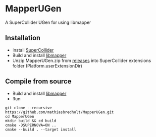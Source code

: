 # MapperUGen
A SuperCollider UGen for using libmapper

## Installation
* Install [SuperCollider](https://supercollider.github.io/)
* Build and install [libmapper](https://github.com/libmapper/libmapper)
* Unzip MapperUGen.zip from [releases](https://github.com/mathiasbredholt/MapperUGen/releases) into SuperCollider extensions folder (Platform.userExtensionDir)

## Compile from source
* Build and install [libmapper](https://github.com/libmapper/libmapper)
* Run
```
git clone --recursive https://github.com/mathiasbredholt/MapperUGen.git
cd MapperUGen
mkdir build && cd build
cmake -DSUPERNOVA=ON ..
cmake --build . --target install
```
